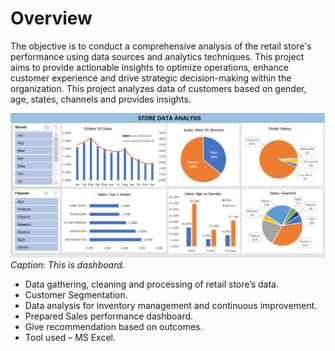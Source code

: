 # Overview
The objective is to conduct a comprehensive analysis of the retail store's performance using data sources and analytics techniques. This project aims to provide actionable insights to optimize operations, enhance customer experience and drive strategic decision-making within the organization. This project analyzes data of customers based on gender, age, states, channels and provides insights.


![innerpage](https://github.com/Prasad981998/StoreDataAnalysis/blob/main/StoreDataAnalysis.PNG)
*Caption: This is dashboard.*
- 	Data gathering, cleaning and processing of retail store’s data.
- 	Customer Segmentation.
- 	Data analysis for inventory management and continuous improvement.
- 	Prepared Sales performance dashboard.
- 	Give recommendation based on outcomes.
- 	Tool used – MS Excel.
